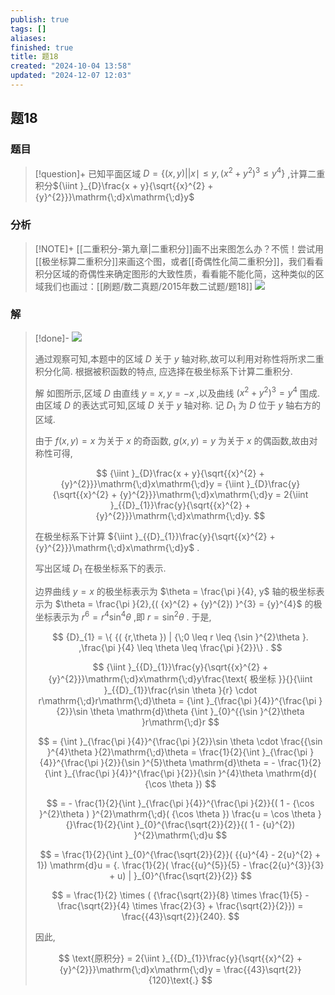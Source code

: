 ```yaml
---
publish: true
tags: []
aliases: 
finished: true
title: 题18
created: "2024-10-04 13:58"
updated: "2024-12-07 12:03"
---
```

## 题18
### 题目
> [!question]+
> 已知平面区域 $D = \{ {( {x, y}) | | x \mid \leq y,{( {x}^{2} + {y}^{2}) }^{3} \leq {y}^{4}}\}$ ,计算二重积分${\iint }_{D}\frac{x + y}{\sqrt{{x}^{2} + {y}^{2}}}\mathrm{\;d}x\mathrm{\;d}y$
### 分析
> [!NOTE]+
> [[二重积分-第九章|二重积分]]画不出来图怎么办？不慌！尝试用[[极坐标算二重积分]]来画这个图，或者[[奇偶性化简二重积分]]，我们看看积分区域的奇偶性来确定图形的大致性质，看看能不能化简，这种类似的区域我们也画过：[[刷题/数二真题/2015年数二试题/题18]]
> ![](https://img.hwenyi.tech/202412062127376.webp)
### 解
> [!done]-
> ![](https://img.hwenyi.tech/202409302017981.webp)
> 
> 通过观察可知,本题中的区域 $D$ 关于 $y$ 轴对称,故可以利用对称性将所求二重积分化简. 根据被积函数的特点, 应选择在极坐标系下计算二重积分.
> 
> 解 如图所示,区域 $D$ 由直线 $y = x, y = - x$ ,以及曲线 ${( {x}^{2} + {y}^{2}) }^{3} = {y}^{4}$ 围成. 由区域 $D$ 的表达式可知,区域 $D$ 关于 $y$ 轴对称. 记 ${D}_{1}$ 为 $D$ 位于 $y$ 轴右方的区域.
> 
> 由于 $f( {x, y}) = x$ 为关于 $x$ 的奇函数, $g( {x, y}) = y$ 为关于 $x$ 的偶函数,故由对称性可得,
> 
> $$
> {\iint }_{D}\frac{x + y}{\sqrt{{x}^{2} + {y}^{2}}}\mathrm{\;d}x\mathrm{\;d}y = {\iint }_{D}\frac{y}{\sqrt{{x}^{2} + {y}^{2}}}\mathrm{\;d}x\mathrm{\;d}y = 2{\iint }_{{D}_{1}}\frac{y}{\sqrt{{x}^{2} + {y}^{2}}}\mathrm{\;d}x\mathrm{\;d}y.
> $$
> 
> 在极坐标系下计算 ${\iint }_{{D}_{1}}\frac{y}{\sqrt{{x}^{2} + {y}^{2}}}\mathrm{\;d}x\mathrm{\;d}y$ .
> 
> 写出区域 ${D}_{1}$ 在极坐标系下的表示.
> 
> 边界曲线 $y = x$ 的极坐标表示为 $\theta = \frac{\pi }{4}, y$ 轴的极坐标表示为 $\theta = \frac{\pi }{2},{( {x}^{2} + {y}^{2}) }^{3} = {y}^{4}$ 的极坐标表示为 ${r}^{6} = {r}^{4}{\sin }^{4}\theta$ ,即 $r = {\sin }^{2}\theta$ . 于是,
> 
> $$
> {D}_{1} = \{ {( {r,\theta }) | {\;0 \leq r \leq {\sin }^{2}\theta }. ,\frac{\pi }{4} \leq \theta \leq \frac{\pi }{2}}\} .
> $$
> 
> $$
> {\iint }_{{D}_{1}}\frac{y}{\sqrt{{x}^{2} + {y}^{2}}}\mathrm{\;d}x\mathrm{\;d}y\frac{\text{ 极坐标 }}{}{\iint }_{{D}_{1}}\frac{r\sin \theta }{r} \cdot r\mathrm{\;d}r\mathrm{\;d}\theta = {\int }_{\frac{\pi }{4}}^{\frac{\pi }{2}}\sin \theta \mathrm{d}\theta {\int }_{0}^{{\sin }^{2}\theta }r\mathrm{\;d}r
> $$
> 
> $$
> = {\int }_{\frac{\pi }{4}}^{\frac{\pi }{2}}\sin \theta \cdot \frac{{\sin }^{4}\theta }{2}\mathrm{\;d}\theta = \frac{1}{2}{\int }_{\frac{\pi }{4}}^{\frac{\pi }{2}}{\sin }^{5}\theta \mathrm{d}\theta = - \frac{1}{2}{\int }_{\frac{\pi }{4}}^{\frac{\pi }{2}}{\sin }^{4}\theta \mathrm{d}( {\cos \theta })
> $$
> 
> $$
> = - \frac{1}{2}{\int }_{\frac{\pi }{4}}^{\frac{\pi }{2}}{( 1 - {\cos }^{2}\theta ) }^{2}\mathrm{\;d}( {\cos \theta }) \frac{u = \cos \theta }{}\frac{1}{2}{\int }_{0}^{\frac{\sqrt{2}}{2}}{( 1 - {u}^{2}) }^{2}\mathrm{\;d}u
> $$
> 
> $$
> = \frac{1}{2}{\int }_{0}^{\frac{\sqrt{2}}{2}}( {{u}^{4} - 2{u}^{2} + 1}) \mathrm{d}u = {. \frac{1}{2}( \frac{{u}^{5}}{5} - \frac{2{u}^{3}}{3} + u) | }_{0}^{\frac{\sqrt{2}}{2}}
> $$
> 
> $$
> = \frac{1}{2} \times ( {\frac{\sqrt{2}}{8} \times \frac{1}{5} - \frac{\sqrt{2}}{4} \times \frac{2}{3} + \frac{\sqrt{2}}{2}}) = \frac{{43}\sqrt{2}}{240}.
> $$
> 
> 因此,
> 
> $$
> \text{原积分} = 2{\iint }_{{D}_{1}}\frac{y}{\sqrt{{x}^{2} + {y}^{2}}}\mathrm{\;d}x\mathrm{\;d}y = \frac{{43}\sqrt{2}}{120}\text{.}
> $$